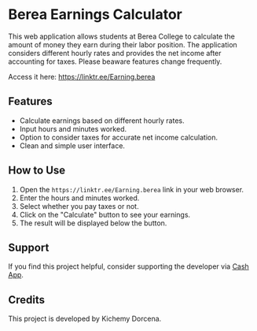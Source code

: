 # Berea Earnings Calculator

This web application allows students at Berea College to calculate the amount of money they earn during their labor position. The application considers different hourly rates and provides the net income after accounting for taxes. Please beaware features change frequently.

Access it here: https://linktr.ee/Earning.berea

## Features

- Calculate earnings based on different hourly rates.
- Input hours and minutes worked.
- Option to consider taxes for accurate net income calculation.
- Clean and simple user interface.

## How to Use

1. Open the `https://linktr.ee/Earning.berea` link in your web browser.
2. Enter the hours and minutes worked.
4. Select whether you pay taxes or not.
5. Click on the "Calculate" button to see your earnings.
6. The result will be displayed below the button.

## Support

If you find this project helpful, consider supporting the developer via [Cash App](https://cash.app/$KichemyDorcena).

## Credits

This project is developed by Kichemy Dorcena.
